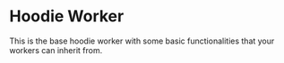 # Hoodie Worker

This is the base hoodie worker with some basic functionalities 
that your workers can inherit from.